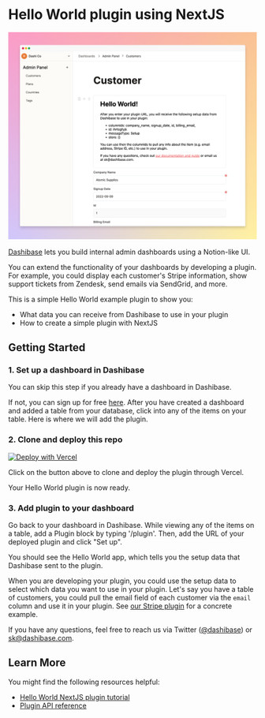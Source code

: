 # Hello World plugin using NextJS

![Hello World plugin block](/public/hello-world-plugin-block.png)

[Dashibase](https://dashibase.com/) lets you build internal admin dashboards using a Notion-like UI. 

You can extend the functionality of your dashboards by developing a plugin. For example, you could display each customer's Stripe information, show support tickets from Zendesk, send emails via SendGrid, and more.

This is a simple Hello World example plugin to show you:

- What data you can receive from Dashibase to use in your plugin
- How to create a simple plugin with NextJS

## Getting Started

### 1. Set up a dashboard in Dashibase

You can skip this step if you already have a dashboard in Dashibase. 

If not, you can sign up for free [here](https://dashibase.com/). After you have created a dashboard and added a table from your database, click into any of the items on your table. Here is where we will add the plugin.

### 2. Clone and deploy this repo

[![Deploy with Vercel](https://vercel.com/button)](https://vercel.com/new/clone?repository-url=https%3A%2F%2Fgithub.com%2FDashibase%2Fhello-world-nextjs)

Click on the button above to clone and deploy the plugin through Vercel.

Your Hello World plugin is now ready.

### 3. Add plugin to your dashboard

Go back to your dashboard in Dashibase. While viewing any of the items on a table, add a Plugin block by typing '/plugin'. Then, add the URL of your deployed plugin and click "Set up".

You should see the Hello World app, which tells you the setup data that Dashibase sent to the plugin. 

When you are developing your plugin, you could use the setup data to select which data you want to use in your plugin. Let's say you have a table of customers, you could pull the email field of each customer via the `email` column and use it in your plugin. See [our Stripe plugin](https://github.com/Dashibase/dashibase-stripe-customer-plugin) for a concrete example.

If you have any questions, feel free to reach us via Twitter ([@dashibase](https://twitter.com/dashibase)) or sk@dashibase.com.

## Learn More

You might find the following resources helpful:

- [Hello World NextJS plugin tutorial](https://dashibase.com/docs/hello-world-nextjs-plugin/)
- [Plugin API reference](https://dashibase.com/docs/plugin-api-reference)

